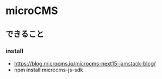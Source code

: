 # microCMS

## できること

### install
- https://blog.microcms.io/microcms-next15-jamstack-blog/
- npm install microcms-js-sdk
